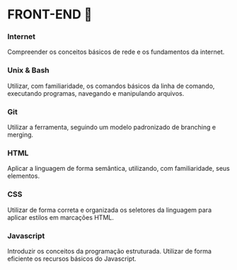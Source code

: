 # FRONT-END 🚀

### Internet
Compreender os conceitos básicos de rede e os fundamentos da internet.

### Unix & Bash
Utilizar, com familiaridade, os comandos básicos da linha de comando, executando programas, navegando e manipulando arquivos.

### Git
Utilizar a ferramenta, seguindo um modelo padronizado de branching e merging.

### HTML
Aplicar a linguagem de forma semântica, utilizando, com familiaridade, seus elementos.

### CSS
Utilizar de forma correta e organizada os seletores da linguagem para aplicar estilos em marcações HTML.

### Javascript
Introduzir os conceitos da programação estruturada. Utilizar de forma eficiente os recursos básicos do Javascript.
